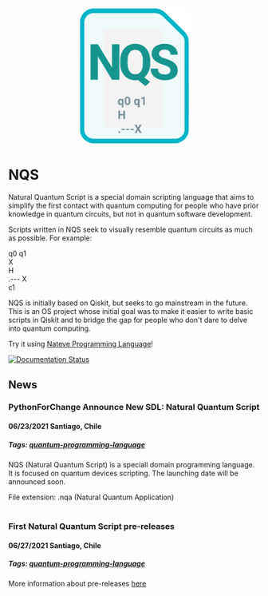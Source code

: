 <h1 align="center">
  <a title="Python For Change" href="http://pythonforchange.github.io"><img src="https://github.com/PythonForChange/NQS/blob/main/web/icon441x540.png?raw=true" width="220.5px" height="270px" alt="Python For Change Project"></a>
</h1>

# NQS

Natural Quantum Script is a special domain scripting language that aims to simplify the first contact with quantum computing for people who have prior knowledge in quantum circuits, but not in quantum software development.

Scripts written in NQS seek to visually resemble quantum circuits as much as possible. For example:

q0 q1<br>
    X<br>
H<br>
.--- X<br>
c1<br>

NQS is initially based on Qiskit, but seeks to go mainstream in the future.
This is an OS project whose initial goal was to make it easier to write basic scripts in Qiskit and to bridge the gap for people who don't dare to delve into quantum computing.

Try it using [Nateve Programming Language](https://github.com/NateveLanguage)!

<a href='https://nqs.readthedocs.io/en/latest/?badge=latest'>
    <img src='https://readthedocs.org/projects/nqs/badge/?version=latest' alt='Documentation Status' />
</a>

## News
### PythonForChange Announce New SDL: Natural Quantum Script 
#### 06/23/2021 Santiago, Chile
##### Tags: [quantum-programming-language](https://github.com/topics/quantum-programming-language)

NQS (Natural Quantum Script) is a speciall domain programming language. It is focused on quantum devices scripting.
The launching date will be announced soon.

File extension: .nqa (Natural Quantum Application)<br><br>

### First Natural Quantum Script pre-releases 
#### 06/27/2021 Santiago, Chile
##### Tags: [quantum-programming-language](https://github.com/topics/quantum-programming-language)

More information about pre-releases [here](https://github.com/eanorambuena/NQS)
